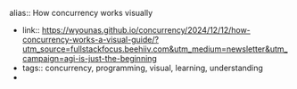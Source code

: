 alias:: How concurrency works visually

- link:: https://wyounas.github.io/concurrency/2024/12/12/how-concurrency-works-a-visual-guide/?utm_source=fullstackfocus.beehiiv.com&utm_medium=newsletter&utm_campaign=agi-is-just-the-beginning
- tags:: concurrency, programming, visual, learning, understanding
-